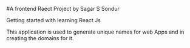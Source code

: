 #A frontend Raect Project by Sagar S Sondur

Getting started with learning React Js 

This application is used to generate unique names for web Apps and in creating the domains for it.
